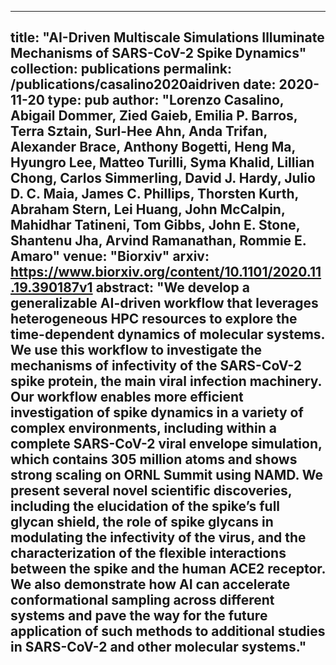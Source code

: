 
---
title: "AI-Driven Multiscale Simulations Illuminate Mechanisms of SARS-CoV-2 Spike Dynamics"
collection: publications
permalink: /publications/casalino2020aidriven
date: 2020-11-20
type: pub
author: "Lorenzo Casalino, Abigail Dommer, Zied Gaieb, Emilia P. Barros, Terra Sztain, Surl-Hee Ahn, Anda Trifan, Alexander Brace, Anthony Bogetti, Heng Ma, Hyungro Lee, Matteo Turilli, Syma Khalid, Lillian Chong, Carlos Simmerling, David J. Hardy, Julio D. C. Maia, James C. Phillips, Thorsten Kurth, Abraham Stern, Lei Huang, John McCalpin, Mahidhar Tatineni, Tom Gibbs, John E. Stone, Shantenu Jha, Arvind Ramanathan, Rommie E. Amaro"
venue: "Biorxiv"
arxiv: https://www.biorxiv.org/content/10.1101/2020.11.19.390187v1
abstract: "We develop a generalizable AI-driven workflow that leverages heterogeneous HPC resources to explore the time-dependent dynamics of molecular systems. We use this workflow to investigate the mechanisms of infectivity of the SARS-CoV-2 spike protein, the main viral infection machinery. Our workflow enables more efficient investigation of spike dynamics in a variety of complex environments, including within a complete SARS-CoV-2 viral envelope simulation, which contains 305 million atoms and shows strong scaling on ORNL Summit using NAMD. We present several novel scientific discoveries, including the elucidation of the spike’s full glycan shield, the role of spike glycans in modulating the infectivity of the virus, and the characterization of the flexible interactions between the spike and the human ACE2 receptor. We also demonstrate how AI can accelerate conformational sampling across different systems and pave the way for the future application of such methods to additional studies in SARS-CoV-2 and other molecular systems."
---
